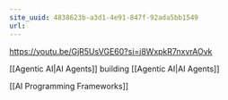 ```yaml
---
site_uuid: 4838623b-a3d1-4e91-847f-92ada5bb1549
url:
---
```

https://youtu.be/GjR5UsVGE60?si=j8WxpkR7nxvrAOvk

[[Agentic AI|AI Agents]] building [[Agentic AI|AI Agents]]

[[AI Programming Frameworks]]